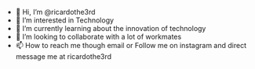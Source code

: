 - 👋 Hi, I’m @ricardothe3rd
- 👀 I’m interested in Technology
- 🌱 I’m currently learning about the innovation of technology
- 💞️ I’m looking to collaborate with a lot of workmates
- 📫 How to reach me though email or Follow me on instagram and direct message me at ricardothe3rd
